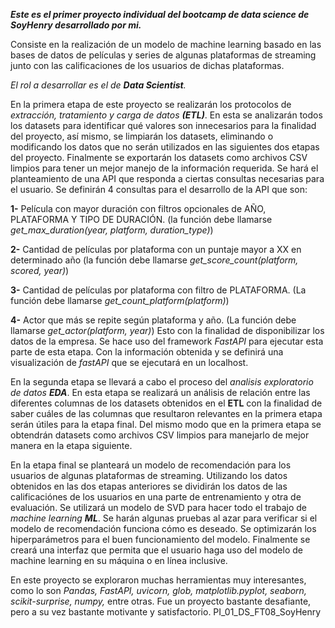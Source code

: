 ***Este es el primer proyecto individual del bootcamp de data science de SoyHenry desarrollado por mi.***

Consiste en la realización de un modelo de machine learning basado en las bases de datos de películas y series de algunas plataformas de streaming junto con las calificaciones de los usuarios de dichas plataformas.

*El rol a desarrollar es el de **Data Scientist**.*

En la primera etapa de este proyecto se realizarán los protocolos de *extracción, tratamiento y carga de datos **(ETL)***. En esta se analizarán todos los datasets para identificar qué valores son innecesarios para la finalidad del proyecto, así mismo, se limpiarán los datasets, eliminando o modificando los datos que no serán utilizados en las siguientes dos etapas del proyecto. Finalmente se exportarán los datasets como archivos CSV limpios para tener un mejor manejo de la información requerida.
Se hará el planteamiento de una API que responda a ciertas consultas necesarias para el usuario. 
Se definirán 4 consultas para el desarrollo de la API que son:

**1-** Película con mayor duración con filtros opcionales de AÑO, PLATAFORMA Y TIPO DE DURACIÓN. (la función debe llamarse *get_max_duration(year, platform, duration_type)*)

**2-** Cantidad de películas por plataforma con un puntaje mayor a XX en determinado año (la función debe llamarse *get_score_count(platform, scored, year)*)

**3-** Cantidad de películas por plataforma con filtro de PLATAFORMA. (La función debe llamarse *get_count_platform(platform)*)

**4-** Actor que más se repite según plataforma y año. (La función debe llamarse *get_actor(platform, year)*)
Esto con la finalidad de disponibilizar los datos de la empresa. Se hace uso del framework *FastAPI* para ejecutar esta parte de esta etapa.
Con la información obtenida y se definirá una visualización de *fastAPI* que se ejecutará en un localhost.

En la segunda etapa se llevará a cabo el proceso del *analisis exploratorio de datos **EDA***. En esta etapa se realizará un análisis de relación entre las diferentes columnas de los datasets obtenidos en el **ETL** con la finalidad de saber cuáles de las columnas que resultaron relevantes en la primera etapa serán útiles para la etapa final.
Del mismo modo que en la primera etapa se obtendrán datasets como archivos CSV limpios para manejarlo de mejor manera en la etapa siguiente.

En la etapa final se planteará un modelo de recomendación para los usuarios de algunas plataformas de streaming.
Utilizando los datos obtenidos en las dos etapas anteriores se dividirán los datos de las calificaciónes de los usuarios en una parte de entrenamiento y otra de evaluación. 
Se utilizará un modelo de SVD para hacer todo el trabajo de *machine learning **ML***.
Se harán algunas pruebas al azar para verificar si el modelo de recomendación funciona cómo es deseado.
Se optimizarán los hiperparámetros para el buen funcionamiento del modelo.
Finalmente se creará una interfaz que permita que el usuario haga uso del modelo de machine learning en su máquina o en línea inclusive.


En este proyecto se exploraron muchas herramientas muy interesantes, como lo son *Pandas, FastAPI, uvicorn, glob, matplotlib.pyplot, seaborn, scikit-surprise, numpy,* entre otras. Fue un proyecto bastante desafiante, pero a su vez bastante motivante y satisfactorio. PI_01_DS_FT08_SoyHenry
